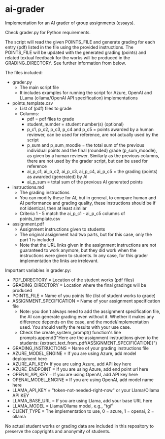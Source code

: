 # ai-grader

Implementation for an AI grader of group assignments (essays).

Check grader.py for Python requirements.

The script will read the given POINTS_FILE and generate grading for each entry (pdf) listed in the file using the provided instructions. The POINTS_FILE will be updated with the generated grading (points) and related textual feedback for the works will be produced in the GRADING_DIRECTORY. See further information from below.

The files included:
- grader.py
	- The main script file
	- It includes examples for running the script for Azure, OpenAI and LLama (ollama/OpenAI API specification) implementations
- points_template.csv
	- List of (pdf) files to grade
	- Columns:
		- pdf = pdf files to grade
		- student_numder = student number(s) (optional)
		- p_c1, p_c2, p_c3, p_c4 and p_c5 = points awarded by a human reviewer, can be used for reference, are not actually used by the script
		- p_sum and p_sum_moodle = the total sum of the previous individual points and the final (rounded) grade (p_sum_moodle), as given by a human reviewer. Similarly as the previous columns, there are not used by the grader script, but can be used for reference
		- ai_p_c1, ai_p_c2, ai_p_c3, ai_p_c4, ai_p_c5 = the grading (points) as awarded (generated) by AI
		- ai_p_sum = total sum of the previous AI generated points
- instructions.md
	- The grading instructions
	- You can modify these for AI, but in general, to compare human and AI performance and grading quality, these instructions should be if not identical, then at least similar
	- Criteria 1 - 5 match the ai_p_c1 - ai_p_c5 columns of points_template.csv
- assignment.pdf
	- Assignment instructions given to students
	- The original assignment had two parts, but for this case, only the part 1 is included
	- Note that the URL links given in the assignment instructions are not guaranteed to work anymore, but they did work when the instructions were given to students. In any case, for this grader implementation the links are irrelevant.
	
	
Important variables in grader.py:
- PDF_DIRECTORY = Location of the student works (pdf files)
- GRADING_DIRECTORY = Location where the final gradings will be produced
- POINTS_FILE = Name of you points file (list of student works to grade)
- ASSIGNMENT_SPECIFICATION = Name of your assignment specification file
	- Note: you don't always need to add the assignment specification file, the AI can generate grading even without it. Whether it makes any difference depends on the case, and the model/implementation used. You should verify the results with your use case.
	- Check the create_system_prompt() function's line prompts.append(f"Here are the assignment instructions given to the students: {extract_text_from_pdf(ASSIGNMENT_SPECIFICATION)}")
- GRADING_INSTRUCTIONS = Name of your grading instructions file
- AZURE_MODEL_ENGINE = If you are using Azure, add model deployment here
- AZURE_API_KEY= If you are using Azure, add API key here
- AZURE_ENDPOINT = If you are using Azure, add end point url here
- OPENAI_API_KEY = If you are using OpenAI, add API key here
- OPENAI_MODEL_ENGINE = If you are using OpenAI, add model name here
- LLAMA_API_KEY = "token-not-needed-right-now" or your Llama/Ollama API KEY
- LLAMA_BASE_URL = If you are using Llama, add your base URL here
- LLAMA_MODEL = Llama/Ollama model, e.g., "tgi"
- CLIENT_TYPE = The implementation to use, 0 = azure, 1 = openai, 2 = ollama

No actual student works or grading data are included in this repository to preserve the copyrights and anonymity of students.

